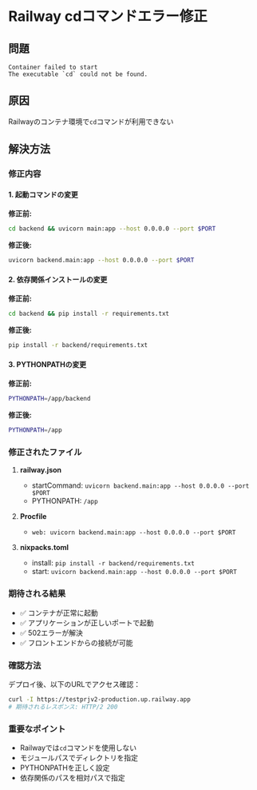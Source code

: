 # Railway cdコマンドエラー修正

## 問題
```
Container failed to start
The executable `cd` could not be found.
```

## 原因
Railwayのコンテナ環境で`cd`コマンドが利用できない

## 解決方法

### 修正内容

#### 1. 起動コマンドの変更
**修正前:**
```bash
cd backend && uvicorn main:app --host 0.0.0.0 --port $PORT
```

**修正後:**
```bash
uvicorn backend.main:app --host 0.0.0.0 --port $PORT
```

#### 2. 依存関係インストールの変更
**修正前:**
```bash
cd backend && pip install -r requirements.txt
```

**修正後:**
```bash
pip install -r backend/requirements.txt
```

#### 3. PYTHONPATHの変更
**修正前:**
```bash
PYTHONPATH=/app/backend
```

**修正後:**
```bash
PYTHONPATH=/app
```

### 修正されたファイル

1. **railway.json**
   - startCommand: `uvicorn backend.main:app --host 0.0.0.0 --port $PORT`
   - PYTHONPATH: `/app`

2. **Procfile**
   - `web: uvicorn backend.main:app --host 0.0.0.0 --port $PORT`

3. **nixpacks.toml**
   - install: `pip install -r backend/requirements.txt`
   - start: `uvicorn backend.main:app --host 0.0.0.0 --port $PORT`

### 期待される結果

- ✅ コンテナが正常に起動
- ✅ アプリケーションが正しいポートで起動
- ✅ 502エラーが解決
- ✅ フロントエンドからの接続が可能

### 確認方法

デプロイ後、以下のURLでアクセス確認：
```bash
curl -I https://testprjv2-production.up.railway.app
# 期待されるレスポンス: HTTP/2 200
```

### 重要なポイント

- Railwayでは`cd`コマンドを使用しない
- モジュールパスでディレクトリを指定
- PYTHONPATHを正しく設定
- 依存関係のパスを相対パスで指定 